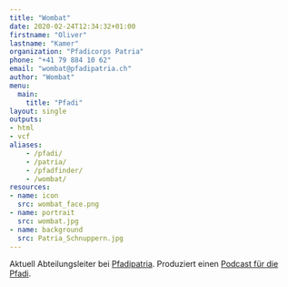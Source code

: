 ```yaml
---
title: "Wombat"
date: 2020-02-24T12:34:32+01:00
firstname: "Oliver"
lastname: "Kamer"
organization: "Pfadicorps Patria"
phone: "+41 79 884 10 62"
email: "wombat@pfadipatria.ch"
author: "Wombat"
menu:
  main:
    title: "Pfadi"
layout: single
outputs:
- html
- vcf
aliases:
    - /pfadi/
    - /patria/
    - /pfadfinder/
    - /wombat/
resources:
- name: icon
  src: wombat_face.png
- name: portrait
  src: wombat.jpg
- name: background
  src: Patria_Schnuppern.jpg
---
```


Aktuell Abteilungsleiter bei [Pfadipatria](https://www.pfadipatria.ch/). Produziert einen [Podcast für die Pfadi](https://ohre.pfadipatria.ch).